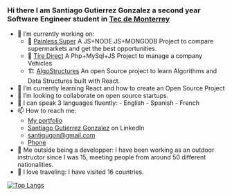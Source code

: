 ### Hi there I am Santiago Gutierrez Gonzalez a second year Software Engineer student in [Tec de Monterrey](https://tec.mx/es)

- 🔭 I’m currently working on:
    - :convenience_store: [Painless Super](https://painlesssuper.com)
        A JS+NODE.JS+MONGODB Project to compare supermarkets and get the best opportunities.
    - :red_car: [Tire Direct]()
        A Php+MySql+JS Project to manage a company Vehicles
    - :building_construction: [AlgoStructures]()
        An open Source project to learn Algorithms and Data Structures
        built with React.
- 🌱 I’m currently learning React and how to create an Open Source Project
- 👯 I’m looking to collaborate on open source startups.
- 💬 I can speak 3 languages fluently:
      - English
      - Spanish
      - French
- 📫 How to reach me:
    - [My portfolio](https://sangugondevs.com) 
    - [Santiago Gutierrez Gonzalez](https://www.linkedin.com/in/santiago-gutiérrez-gonzalez-9b7615203/) on LinkedIn
    - [santigugon@gmail.com](mailto:santigugon@gmail.com?subject=[GitHub]%20Contact:%20ReadMe)
    - [Phone](<a href="52 479 137-0321">)
- :carousel_horse: Me outside being a developper: I have been working as an outdoor instructor since I was 15, meeting people from
  around 50 different nationalities.
- :flight_departure: I love traveling: I have visited 16 countries.
 <!-- [![Santiago's github stats](https://github-readme-stats.vercel.app/api?username=santigugon&count_private=true&show_icons=true&theme=radical&hide_rank=false)](https://github.com/anuraghazra/github-readme-stats) <!-- + text + -->
[![Top Langs](https://github-readme-stats.vercel.app/api/top-langs/?username=santigugon&layout=donut-vertical)](https://github.com/santigugon/github-readme-stats)
